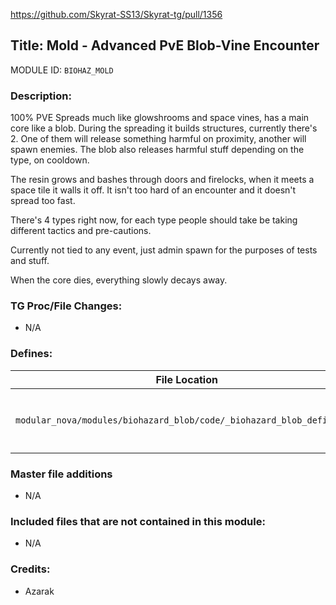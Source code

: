https://github.com/Skyrat-SS13/Skyrat-tg/pull/1356

## Title: Mold - Advanced PvE Blob-Vine Encounter

MODULE ID: `BIOHAZ_MOLD`

### Description:

<!-- Taken from #1356's About section for now as I'm too tired to come up with a good description :v -Avunia -->
100% PVE
Spreads much like glowshrooms and space vines, has a main core like a blob. During the spreading it builds structures, currently there's 2. One of them will release something harmful on proximity, another will spawn enemies. The blob also releases harmful stuff depending on the type, on cooldown.

The resin grows and bashes through doors and firelocks, when it meets a space tile it walls it off. It isn't too hard of an encounter and it doesn't spread too fast.

There's 4 types right now, for each type people should take be taking different tactics and pre-cautions.

Currently not tied to any event, just admin spawn for the purposes of tests and stuff.

When the core dies, everything slowly decays away.

### TG Proc/File Changes:

- N/A

### Defines:

|File Location|Defines|
|-------------|-------|
|`modular_nova/modules/biohazard_blob/code/_biohazard_blob_defines.dm`|`BIO_MOLD_TYPE_FUNGUS`<br>`BIO_MOLD_TYPE_FIRE`<br>`BIO_MOLD_TYPE_EMP`<br>`BIO_MOLD_TYPE_TOXIC`<br>`ALL_BIO_BLOB_TYPES`<br>`FACTION_MOLD`|

### Master file additions

- N/A

### Included files that are not contained in this module:

- N/A

### Credits:

- Azarak
